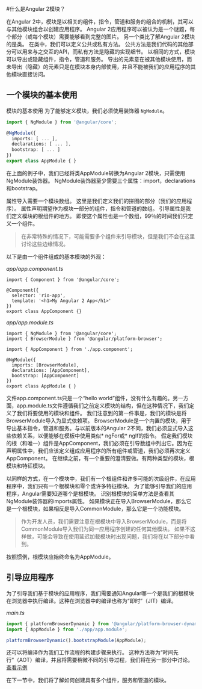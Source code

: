 #什么是Angular 2模块？

在Angular 2中，模块是以相关的组件，指令，管道和服务的组合的机制，其可以与其他模块组合以创建应用程序。 Angular 2应用程序可以被认为是一个谜题，每个部分（或每个模块）需要能够看到完整的图片。
另一个类比了解Angular 2模块的是类。 在类中，我们可以定义公共或私有方法。 公共方法是我们代码的其他部分可以用来与之交互的API，而私有方法是隐藏的实现细节。 以相同的方式，模块可以导出或隐藏组件，指令，管道和服务。 导出的元素意在被其他模块使用，而未导出（隐藏）的元素只是在模块本身内部使用，并且不能被我们的应用程序的其他模块直接访问。

## 一个模块的基本使用

模块的基本使用 为了能够定义模块，我们必须使用装饰器 `NgModule`。

```typescript
import { NgModule } from '@angular/core';

@NgModule({
  imports: [ ... ],
  declarations: [ ... ],
  bootstrap: [ ... ]
})
export class AppModule { }		
```

在上面的例子中，我们已经将类AppModule转换为Angular 2模块，只需使用NgModule装饰器。 NgModule装饰器至少需要三个属性：import，declarations和bootstrap。

属性导入需要一个模块数组。 这里是我们定义我们的拼图的部分（我们的应用程序）。 属性声明期望作为模块一部分的组件，指令和管道的数组。 引导属性是我们定义模块的根组件的地方。 即使这个属性也是一个数组，99％的时间我们只定义一个组件。

> 在非常特殊的情况下，可能需要多个组件来引导模块，但是我们不会在这里讨论这些边缘情况。

以下是由一个组件组成的基本模块的外观：

*app/app.component.ts*

```
import { Component } from '@angular/core';

@Component({
  selector: 'rio-app',
  template: '<h1>My Angular 2 App</h1>'
})
export class AppComponent {}

```

*app/app.module.ts*

```
import { NgModule } from '@angular/core';
import { BrowserModule } from '@angular/platform-browser';

import { AppComponent } from './app.component';

@NgModule({
  imports: [BrowserModule],
  declarations: [AppComponent],
  bootstrap: [AppComponent]
})
export class AppModule { }
```

文件app.component.ts只是一个“hello world”组件，没有什么有趣的。另一方面，app.module.ts文件遵循我们之前定义模块的结构，但在这种情况下，我们定义了我们将要使用的模块和组件。
我们注意到的第一件事是，我们的模块是将BrowserModule导入为显式依赖项。 BrowserModule是一个内置的模块，用于导出基本指令，管道和服务。与以前版本的Angular 2不同，我们必须显式导入这些依赖关系，以便能够在模板中使用类似* ngFor或* ngIf的指令。
假定我们模块的根（和唯一）组件是AppComponent，我们必须在引导数组中列出它。因为在声明属性中，我们应该定义组成应用程序的所有组件或管道，我们必须再次定义AppComponent。
在继续之前，有一个重要的澄清要做。有两种类型的模块，根模块和特征模块。

以同样的方式，在一个模块中，我们有一个根组件和许多可能的次级组件，在应用程序中，我们只有一个根模块和零个或许多特征模块。 为了能够引导我们的应用程序，Angular需要知道哪个是根模块。 识别根模块的简单方法是查看其NgModule装饰器的imports属性。 如果模块正在导入BrowserModule，那么它是一个根模块，如果相反是导入CommonModule，那么它是一个功能模块。

> 作为开发人员，我们需要注意在根模块中导入BrowserModule，而是将CommonModule导入我们为同一应用程序创建的任何其他模块。 如果不这样做，可能会导致在使用延迟加载模块时出现问题，我们将在以下部分中看到。

按照惯例，根模块应始终命名为AppModule。

## 引导应用程序

为了引导我们基于模块的应用程序，我们需要通知Angular哪一个是我们的根模块在浏览器中执行编译。这种在浏览器中的编译也称为“即时”（JIT）编译。

*main.ts*

```typescript
import { platformBrowserDynamic } from '@angular/platform-browser-dynamic';
import { AppModule } from './app/app.module';

platformBrowserDynamic().bootstrapModule(AppModule);
```

还可以将编译作为我们工作流程的构建步骤来执行。 这种方法称为“时间先行”（AOT）编译，并且将需要稍微不同的引导过程，我们将在另一部分中讨论。
[查看示例](https://plnkr.co/edit/4u6UKQuVSjHFeQYS993g?p=preview)

在下一节中，我们将了解如何创建具有多个组件，服务和管道的模块。